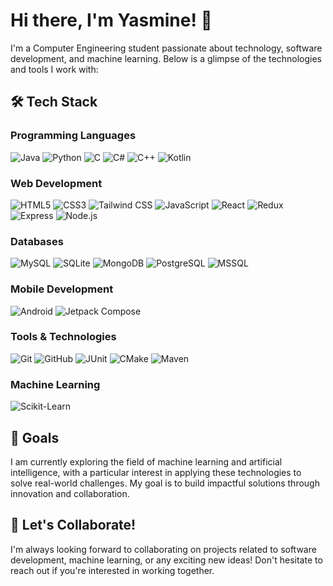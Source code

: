 # Hi there, I'm Yasmine! 👋

I'm a Computer Engineering student passionate about technology, software development, and machine learning. Below is a glimpse of the technologies and tools I work with:

## 🛠 Tech Stack

### Programming Languages
![Java](https://img.shields.io/badge/Java-%23ED8B00.svg?style=for-the-badge&logo=java&logoColor=white)
![Python](https://img.shields.io/badge/Python-%2314354C.svg?style=for-the-badge&logo=python&logoColor=white)
![C](https://img.shields.io/badge/C-%23A8B9CC.svg?style=for-the-badge&logo=c&logoColor=white)
![C#](https://img.shields.io/badge/C%23-%23239120.svg?style=for-the-badge&logo=csharp&logoColor=white)
![C++](https://img.shields.io/badge/C%2B%2B-%2300599C.svg?style=for-the-badge&logo=c%2B%2B&logoColor=white)
![Kotlin](https://img.shields.io/badge/Kotlin-%237F52FF.svg?style=for-the-badge&logo=kotlin&logoColor=white)

### Web Development
![HTML5](https://img.shields.io/badge/HTML5-%23E34F26.svg?style=for-the-badge&logo=html5&logoColor=white)
![CSS3](https://img.shields.io/badge/CSS3-%231572B6.svg?style=for-the-badge&logo=css3&logoColor=white)
![Tailwind CSS](https://img.shields.io/badge/Tailwind_CSS-38B2AC?style=for-the-badge&logo=tailwind-css&logoColor=white)
![JavaScript](https://img.shields.io/badge/JavaScript-%23F7DF1E.svg?style=for-the-badge&logo=javascript&logoColor=black)
![React](https://img.shields.io/badge/React-%2361DAFB.svg?style=for-the-badge&logo=react&logoColor=black)
![Redux](https://img.shields.io/badge/Redux-764ABC?style=for-the-badge&logo=redux&logoColor=white)
![Express](https://img.shields.io/badge/Express-%23000000.svg?style=for-the-badge&logo=express&logoColor=white)
![Node.js](https://img.shields.io/badge/Node.js-%23339933.svg?style=for-the-badge&logo=node.js&logoColor=white)

### Databases
![MySQL](https://img.shields.io/badge/MySQL-%2300f.svg?style=for-the-badge&logo=mysql&logoColor=white)
![SQLite](https://img.shields.io/badge/SQLite-003B57?style=for-the-badge&logo=sqlite&logoColor=white)
![MongoDB](https://img.shields.io/badge/MongoDB-%2347A248.svg?style=for-the-badge&logo=mongodb&logoColor=white)
![PostgreSQL](https://img.shields.io/badge/PostgreSQL-%23336791.svg?style=for-the-badge&logo=postgresql&logoColor=white)
![MSSQL](https://img.shields.io/badge/Microsoft_SQL_Server-%23CC2927.svg?style=for-the-badge&logo=microsoft-sql-server&logoColor=white)

### Mobile Development
![Android](https://img.shields.io/badge/Android-%233DDC84.svg?style=for-the-badge&logo=android&logoColor=white)
![Jetpack Compose](https://img.shields.io/badge/Jetpack%20Compose-%23007ACC.svg?style=for-the-badge&logo=jetpack-compose&logoColor=white)

### Tools & Technologies
![Git](https://img.shields.io/badge/Git-%23F05033.svg?style=for-the-badge&logo=git&logoColor=white)
![GitHub](https://img.shields.io/badge/GitHub-%23181717.svg?style=for-the-badge&logo=github&logoColor=white)
![JUnit](https://img.shields.io/badge/JUnit-%23FF4000.svg?style=for-the-badge&logo=junit5&logoColor=white)
![CMake](https://img.shields.io/badge/CMake-%230064A5.svg?style=for-the-badge&logo=cmake&logoColor=white)
![Maven](https://img.shields.io/badge/Maven-%23C71A36.svg?style=for-the-badge&logo=apache-maven&logoColor=white)

### Machine Learning
![Scikit-Learn](https://img.shields.io/badge/Scikit--Learn-%23F7931E.svg?style=for-the-badge&logo=scikit-learn&logoColor=white)


## 🎯 Goals
I am currently exploring the field of machine learning and artificial intelligence, with a particular interest in applying these technologies to solve real-world challenges. My goal is to build impactful solutions through innovation and collaboration.

## 🤝 Let's Collaborate!
I'm always looking forward to collaborating on projects related to software development, machine learning, or any exciting new ideas! Don't hesitate to reach out if you're interested in working together.
